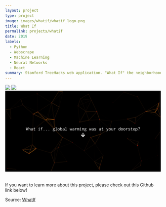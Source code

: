 ```yaml
---
layout: project
type: project
image: images/whatif/whatif_logo.png
title: What If
permalink: projects/whatif
date: 2019
labels:
  - Python
  - Webscrape
  - Machine Learning
  - Neural Networks
  - React
summary: Stanford TreeHacks web application. "What If" the neighborhood you knew so well was wrecked by a natural disaster? With this ML model and satellite imagery, you can see what this house would look like using this web platform.
---
```

<img class="ui medium right floated rounded image" src="../images/whatif/whatif_logo.png">

<img src="../images/whatif/whatif_logo.png">

<br>
<img class="ui medium left floated rounded image" src="../images/whatif/whatif_logo.jpg">
<br>
<br>


If you want to learn more about this project, please check out this Github link below!

Source: <a href="https://github.com/fpang0502/WhatIf"><i class="large github icon"></i>WhatIf</a>
